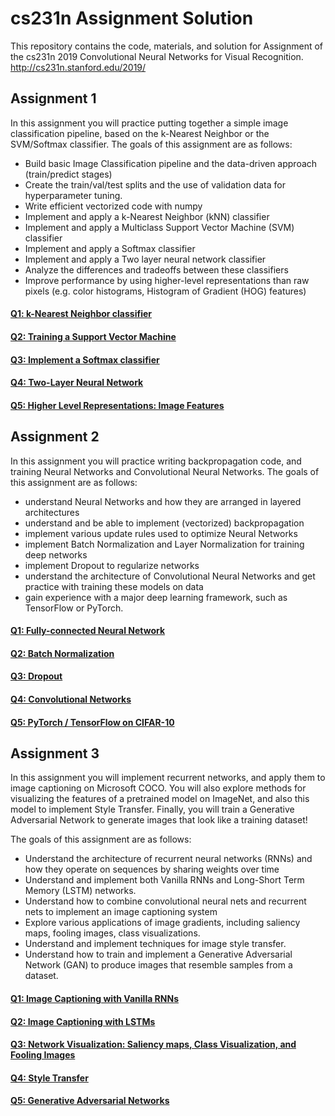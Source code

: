 # cs231n Assignment Solution

This repository contains the code, materials, and solution for Assignment of the cs231n 2019 Convolutional Neural Networks for Visual Recognition. http://cs231n.stanford.edu/2019/

## Assignment 1

In this assignment you will practice putting together a simple image classification pipeline, based on the k-Nearest Neighbor or the SVM/Softmax classifier. The goals of this assignment are as follows:

- Build basic Image Classification pipeline and the data-driven approach (train/predict stages)
- Create the train/val/test splits and the use of validation data for hyperparameter tuning.
- Write efficient vectorized code with numpy
- Implement and apply a k-Nearest Neighbor (kNN) classifier
- Implement and apply a Multiclass Support Vector Machine (SVM) classifier
- Implement and apply a Softmax classifier
- Implement and apply a Two layer neural network classifier
- Analyze the differences and tradeoffs between these classifiers
- Improve performance by using higher-level representations than raw pixels (e.g. color histograms, Histogram of Gradient (HOG) features)

#### [Q1: k-Nearest Neighbor classifier](assignment1/knn.ipynb)

#### [Q2: Training a Support Vector Machine](assignment1/svm.ipynb)

#### [Q3: Implement a Softmax classifier](assignment1/softmax.ipynb)

#### [Q4: Two-Layer Neural Network](assignment1/two_layer_net.ipynb)

#### [Q5: Higher Level Representations: Image Features](assignment1/features.ipynb)

## Assignment 2

In this assignment you will practice writing backpropagation code, and training Neural Networks and Convolutional Neural Networks. The goals of this assignment are as follows:

- understand Neural Networks and how they are arranged in layered architectures
- understand and be able to implement (vectorized) backpropagation
- implement various update rules used to optimize Neural Networks
- implement Batch Normalization and Layer Normalization for training deep networks
- implement Dropout to regularize networks
- understand the architecture of Convolutional Neural Networks and get practice with training these models on data
- gain experience with a major deep learning framework, such as TensorFlow or PyTorch.

#### [Q1: Fully-connected Neural Network](assignment2/FullyConnectedNets.ipynb)

#### [Q2: Batch Normalization](assignment2/BatchNormalization.ipynb)

#### [Q3: Dropout](assignment2/Dropout.ipynb)

#### [Q4: Convolutional Networks](assignment2/ConvolutionalNetworks.ipynb)

#### [Q5: PyTorch / TensorFlow on CIFAR-10](assignment2/TensorFlow.ipynb)

## Assignment 3

In this assignment you will implement recurrent networks, and apply them to image captioning on Microsoft COCO. You will also explore methods for visualizing the features of a pretrained model on ImageNet, and also this model to implement Style Transfer. Finally, you will train a Generative Adversarial Network to generate images that look like a training dataset!

The goals of this assignment are as follows:

- Understand the architecture of recurrent neural networks (RNNs) and how they operate on sequences by sharing weights over time
- Understand and implement both Vanilla RNNs and Long-Short Term Memory (LSTM) networks.
- Understand how to combine convolutional neural nets and recurrent nets to implement an image captioning system
- Explore various applications of image gradients, including saliency maps, fooling images, class visualizations.
- Understand and implement techniques for image style transfer.
- Understand how to train and implement a Generative Adversarial Network (GAN) to produce images that resemble samples from a dataset.

#### [Q1: Image Captioning with Vanilla RNNs ](assignment3/RNN_Captioning.ipynb)

#### [Q2: Image Captioning with LSTMs](assignment3/LSTM_Captioning.ipynb)

#### [Q3: Network Visualization: Saliency maps, Class Visualization, and Fooling Images](assignment3/NetworkVisualization-TensorFlow.ipynb)

#### [Q4: Style Transfer](assignment3/StyleTransfer-TensorFlow.ipynb)

#### [Q5: Generative Adversarial Networks](assignment3/Generative_Adversarial_Networks_TF.ipynb)
